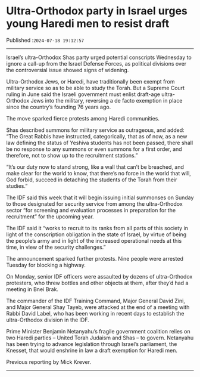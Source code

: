 # Ultra-Orthodox party in Israel urges young Haredi men to resist draft

Published :`2024-07-18 19:12:57`

---

Israel’s ultra-Orthodox Shas party urged potential conscripts Wednesday to ignore a call-up from the Israel Defense Forces, as political divisions over the controversial issue showed signs of widening.

Ultra-Orthodox Jews, or Haredi, have traditionally been exempt from military service so as to be able to study the Torah. But a Supreme Court ruling in June said the Israeli government must enlist draft-age ultra-Orthodox Jews into the military, reversing a de facto exemption in place since the country’s founding 76 years ago.

The move sparked fierce protests among Haredi communities.

Shas described summons for military service as outrageous, and added: “The Great Rabbis have instructed, categorically, that as of now, as a new law defining the status of Yeshiva students has not been passed, there shall be no response to any summons or even summons for a first order, and therefore, not to show up to the recruitment stations.”

“It’s our duty now to stand strong, like a wall that can’t be breached, and make clear for the world to know, that there’s no force in the world that will, God forbid, succeed in detaching the students of the Torah from their studies.”

The IDF said this week that it will begin issuing initial summonses on Sunday to those designated for security service from among the ultra-Orthodox sector “for screening and evaluation processes in preparation for the recruitment” for the upcoming year.

The IDF said it “works to recruit to its ranks from all parts of this society in light of the conscription obligation in the state of Israel, by virtue of being the people’s army and in light of the increased operational needs at this time, in view of the security challenges.”

The announcement sparked further protests. Nine people were arrested Tuesday for blocking a highway.

On Monday, senior IDF officers were assaulted by dozens of ultra-Orthodox protesters, who threw bottles and other objects at them, after they’d had a meeting in Bnei Brak.

The commander of the IDF Training Command, Major General David Zini, and Major General Shay Tayeb, were attacked at the end of a meeting with Rabbi David Label, who has been working in recent days to establish the ultra-Orthodox division in the IDF.

Prime Minister Benjamin Netanyahu’s fragile government coalition relies on two Haredi parties – United Torah Judaism and Shas – to govern. Netanyahu has been trying to advance legislation through Israel’s parliament, the Knesset, that would enshrine in law a draft exemption for Haredi men.

Previous reporting by Mick Krever.

---

